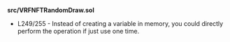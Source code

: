 **src/VRFNFTRandomDraw.sol**
- L249/255 - Instead of creating a variable in memory, you could directly perform the operation if just use one time.
